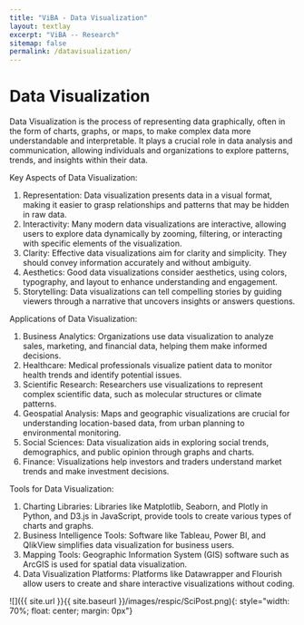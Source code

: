 ```yaml
---
title: "ViBA - Data Visualization"
layout: textlay
excerpt: "ViBA -- Research"
sitemap: false
permalink: /datavisualization/
---
```


# Data Visualization

Data Visualization is the process of representing data graphically, often in the form of charts, graphs, or maps, to make complex data more understandable and interpretable. It plays a crucial role in data analysis and communication, allowing individuals and organizations to explore patterns, trends, and insights within their data.

Key Aspects of Data Visualization:
1.	Representation: Data visualization presents data in a visual format, making it easier to grasp relationships and patterns that may be hidden in raw data.
2.	Interactivity: Many modern data visualizations are interactive, allowing users to explore data dynamically by zooming, filtering, or interacting with specific elements of the visualization.
3.	Clarity: Effective data visualizations aim for clarity and simplicity. They should convey information accurately and without ambiguity.
4.	Aesthetics: Good data visualizations consider aesthetics, using colors, typography, and layout to enhance understanding and engagement.
5.	Storytelling: Data visualizations can tell compelling stories by guiding viewers through a narrative that uncovers insights or answers questions.

Applications of Data Visualization:
1.	Business Analytics: Organizations use data visualization to analyze sales, marketing, and financial data, helping them make informed decisions.
2.	Healthcare: Medical professionals visualize patient data to monitor health trends and identify potential issues.
3.	Scientific Research: Researchers use visualizations to represent complex scientific data, such as molecular structures or climate patterns.
4.	Geospatial Analysis: Maps and geographic visualizations are crucial for understanding location-based data, from urban planning to environmental monitoring.
5.	Social Sciences: Data visualization aids in exploring social trends, demographics, and public opinion through graphs and charts.
6.	Finance: Visualizations help investors and traders understand market trends and make investment decisions.

Tools for Data Visualization:
1.	Charting Libraries: Libraries like Matplotlib, Seaborn, and Plotly in Python, and D3.js in JavaScript, provide tools to create various types of charts and graphs.
2.	Business Intelligence Tools: Software like Tableau, Power BI, and QlikView simplifies data visualization for business users.
3.	Mapping Tools: Geographic Information System (GIS) software such as ArcGIS is used for spatial data visualization.
4.	Data Visualization Platforms: Platforms like Datawrapper and Flourish allow users to create and share interactive visualizations without coding.

![]({{ site.url }}{{ site.baseurl }}/images/respic/SciPost.png){: style="width: 70%; float: center; margin: 0px"}


